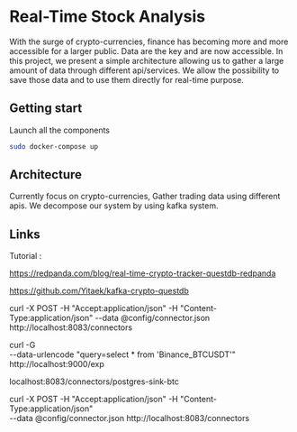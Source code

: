 
# Real-Time Stock Analysis 

With the surge of crypto-currencies, finance has becoming more and more accessible for a larger public.
Data are the key and are now accessible. In this project, we present a simple architecture allowing us to gather a large amount of data through different api/services. We allow the possibility to save those data and to use them directly for real-time purpose. 


## Getting start


Launch all the components
```bash
sudo docker-compose up 
```



## Architecture



Currently focus on crypto-currencies, 
Gather trading data using different apis. 
We decompose our system by using kafka system.





## Links

Tutorial : 

https://redpanda.com/blog/real-time-crypto-tracker-questdb-redpanda

https://github.com/Yitaek/kafka-crypto-questdb


curl -X POST -H "Accept:application/json" -H "Content-Type:application/json" --data @config/connector.json http://localhost:8083/connectors

curl -G \
  --data-urlencode "query=select * from 'Binance_BTCUSDT'" \
  http://localhost:9000/exp


localhost:8083/connectors/postgres-sink-btc

curl -X POST -H "Accept:application/json" -H "Content-Type:application/json" \
--data @config/connector.json http://localhost:8083/connectors








